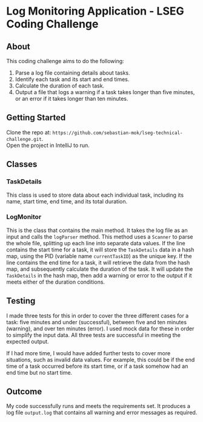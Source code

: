 
# Log Monitoring Application - LSEG Coding Challenge

## About

This coding challenge aims to do the following:

1. Parse a log file containing details about tasks.
2. Identify each task and its start and end times.
3. Calculate the duration of each task.
4. Output a file that logs a warning if a task takes longer than five minutes, or an error if it takes longer than ten minutes.

## Getting Started

Clone the repo at: `https://github.com/sebastian-mok/lseg-technical-challenge.git`.  
Open the project in IntelliJ to run.

## Classes

### TaskDetails

This class is used to store data about each individual task, including its name, start time, end time, and its total duration.

### LogMonitor

This is the class that contains the main method. It takes the log file as an input and calls the `logParser` method. This method uses a `Scanner` to parse the whole file, splitting up each line into separate data values. If the line contains the start time for a task, it will store the `TaskDetails` data in a hash map, using the PID (variable name `currentTaskID`) as the unique key. If the line contains the end time for a task, it will retrieve the data from the hash map, and subsequently calculate the duration of the task. It will update the `TaskDetails` in the hash map, then add a warning or error to the output if it meets either of the duration conditions.

## Testing

I made three tests for this in order to cover the three different cases for a task: five minutes and under (successful), between five and ten minutes (warning), and over ten minutes (error). I used mock data for these in order to simplify the input data. All three tests are successful in meeting the expected output.

If I had more time, I would have added further tests to cover more situations, such as invalid data values. For example, this could be if the end time of a task occurred before its start time, or if a task somehow had an end time but no start time.

## Outcome

My code successfully runs and meets the requirements set. It produces a log file `output.log` that contains all warning and error messages as required.
